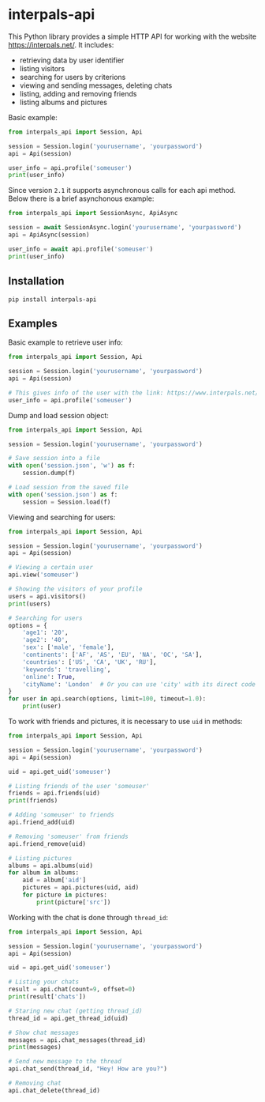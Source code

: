 # interpals-api

This Python library provides a simple HTTP API for working with the website https://interpals.net/. It includes:

* retrieving data by user identifier
* listing visitors
* searching for users by criterions
* viewing and sending messages, deleting chats
* listing, adding and removing friends
* listing albums and pictures

Basic example:

```python
from interpals_api import Session, Api

session = Session.login('yourusername', 'yourpassword')
api = Api(session)

user_info = api.profile('someuser')
print(user_info)
```

Since version `2.1` it supports asynchronous calls for each api method. Below there is a brief asynchonous example:

```python
from interpals_api import SessionAsync, ApiAsync

session = await SessionAsync.login('yourusername', 'yourpassword')
api = ApiAsync(session)

user_info = await api.profile('someuser')
print(user_info)
```

## Installation

```
pip install interpals-api
```

## Examples

Basic example to retrieve user info:

```python
from interpals_api import Session, Api

session = Session.login('yourusername', 'yourpassword')
api = Api(session)

# This gives info of the user with the link: https://www.interpals.net/someuser
user_info = api.profile('someuser')
```

Dump and load session object:

```python
from interpals_api import Session, Api

session = Session.login('yourusername', 'yourpassword')

# Save session into a file
with open('session.json', 'w') as f:
    session.dump(f)

# Load session from the saved file
with open('session.json') as f:
    session = Session.load(f)
```

Viewing and searching for users:

```python
from interpals_api import Session, Api

session = Session.login('yourusername', 'yourpassword')
api = Api(session)

# Viewing a certain user
api.view('someuser')

# Showing the visitors of your profile
users = api.visitors()
print(users)

# Searching for users
options = {
    'age1': '20',
    'age2': '40',
    'sex': ['male', 'female'],
    'continents': ['AF', 'AS', 'EU', 'NA', 'OC', 'SA'],
    'countries': ['US', 'CA', 'UK', 'RU'],
    'keywords': 'travelling',
    'online': True,
    'cityName': 'London'  # Or you can use 'city' with its direct code on the website (it's faster)
}
for user in api.search(options, limit=100, timeout=1.0):
    print(user)
```

To work with friends and pictures, it is necessary to use `uid` in methods:

```python
from interpals_api import Session, Api

session = Session.login('yourusername', 'yourpassword')
api = Api(session)

uid = api.get_uid('someuser')

# Listing friends of the user 'someuser'
friends = api.friends(uid)
print(friends)

# Adding 'someuser' to friends
api.friend_add(uid)

# Removing 'someuser' from friends
api.friend_remove(uid)

# Listing pictures
albums = api.albums(uid)
for album in albums:
    aid = album['aid']
    pictures = api.pictures(uid, aid)
    for picture in pictures:
        print(picture['src'])
```

Working with the chat is done through `thread_id`:

```python
from interpals_api import Session, Api

session = Session.login('yourusername', 'yourpassword')
api = Api(session)

uid = api.get_uid('someuser')

# Listing your chats
result = api.chat(count=9, offset=0)
print(result['chats'])

# Staring new chat (getting thread_id)
thread_id = api.get_thread_id(uid)

# Show chat messages
messages = api.chat_messages(thread_id)
print(messages)

# Send new message to the thread
api.chat_send(thread_id, "Hey! How are you?")

# Removing chat
api.chat_delete(thread_id)
```
